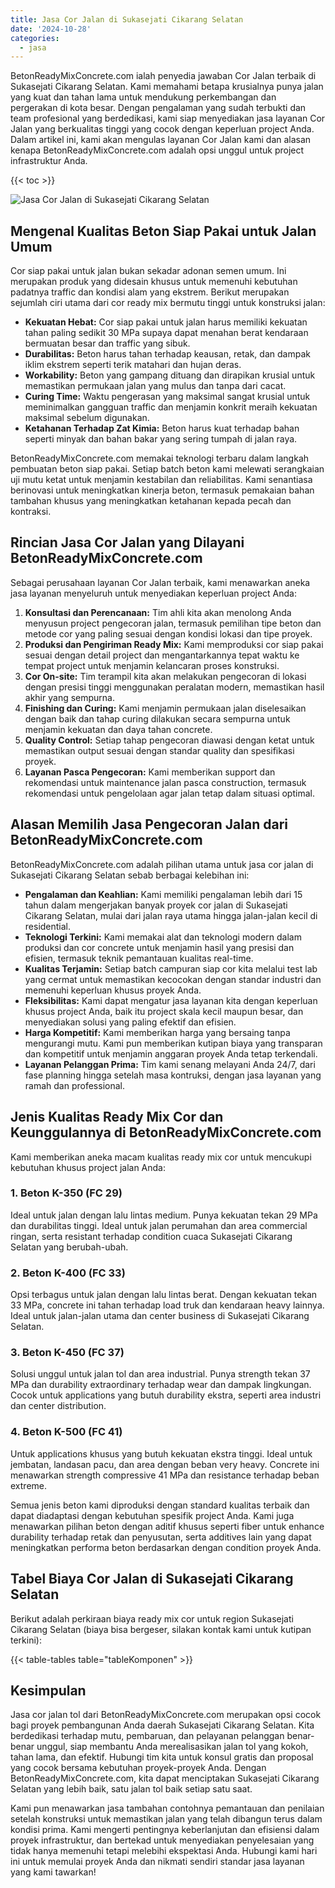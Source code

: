 ```yaml
---
title: Jasa Cor Jalan di Sukasejati Cikarang Selatan
date: '2024-10-28'
categories:
  - jasa
---
```


BetonReadyMixConcrete.com ialah penyedia jawaban Cor Jalan terbaik di Sukasejati Cikarang Selatan. Kami memahami betapa krusialnya punya jalan yang kuat dan tahan lama untuk mendukung perkembangan dan pergerakan di kota besar. Dengan pengalaman yang sudah terbukti dan team profesional yang berdedikasi, kami siap menyediakan jasa layanan Cor Jalan yang berkualitas tinggi yang cocok dengan keperluan project Anda. Dalam artikel ini, kami akan mengulas layanan Cor Jalan kami dan alasan kenapa BetonReadyMixConcrete.com adalah opsi unggul untuk project infrastruktur Anda.

{{< toc >}}

![Jasa Cor Jalan di Sukasejati Cikarang Selatan](https://betoncor8.github.io/cor/harga-beton-readymix-concrete%20(26).png)

## Mengenal Kualitas Beton Siap Pakai untuk Jalan Umum

Cor siap pakai untuk jalan bukan sekadar adonan semen umum. Ini merupakan produk yang didesain khusus untuk memenuhi kebutuhan padatnya traffic dan kondisi alam yang ekstrem. Berikut merupakan sejumlah ciri utama dari cor ready mix bermutu tinggi untuk konstruksi jalan:

- **Kekuatan Hebat:** Cor siap pakai untuk jalan harus memiliki kekuatan tahan paling sedikit 30 MPa supaya dapat menahan berat kendaraan bermuatan besar dan traffic yang sibuk.
- **Durabilitas:** Beton harus tahan terhadap keausan, retak, dan dampak iklim ekstrem seperti terik matahari dan hujan deras.
- **Workability:** Beton yang gampang dituang dan dirapikan krusial untuk memastikan permukaan jalan yang mulus dan tanpa dari cacat.
- **Curing Time:** Waktu pengerasan yang maksimal sangat krusial untuk meminimalkan gangguan traffic dan menjamin konkrit meraih kekuatan maksimal sebelum digunakan.
- **Ketahanan Terhadap Zat Kimia:** Beton harus kuat terhadap bahan seperti minyak dan bahan bakar yang sering tumpah di jalan raya.

BetonReadyMixConcrete.com memakai teknologi terbaru dalam langkah pembuatan beton siap pakai. Setiap batch beton kami melewati serangkaian uji mutu ketat untuk menjamin kestabilan dan reliabilitas. Kami senantiasa berinovasi untuk meningkatkan kinerja beton, termasuk pemakaian bahan tambahan khusus yang meningkatkan ketahanan kepada pecah dan kontraksi.

## Rincian Jasa Cor Jalan yang Dilayani BetonReadyMixConcrete.com

Sebagai perusahaan layanan Cor Jalan terbaik, kami menawarkan aneka jasa layanan menyeluruh untuk menyediakan keperluan project Anda:

1. **Konsultasi dan Perencanaan:** Tim ahli kita akan menolong Anda menyusun project pengecoran jalan, termasuk pemilihan tipe beton dan metode cor yang paling sesuai dengan kondisi lokasi dan tipe proyek.
2. **Produksi dan Pengiriman Ready Mix:** Kami memproduksi cor siap pakai sesuai dengan detail project dan mengantarkannya tepat waktu ke tempat project untuk menjamin kelancaran proses konstruksi.
3. **Cor On-site:** Tim terampil kita akan melakukan pengecoran di lokasi dengan presisi tinggi menggunakan peralatan modern, memastikan hasil akhir yang sempurna.
4. **Finishing dan Curing:** Kami menjamin permukaan jalan diselesaikan dengan baik dan tahap curing dilakukan secara sempurna untuk menjamin kekuatan dan daya tahan concrete.
5. **Quality Control:** Setiap tahap pengecoran diawasi dengan ketat untuk memastikan output sesuai dengan standar quality dan spesifikasi proyek.
6. **Layanan Pasca Pengecoran:** Kami memberikan support dan rekomendasi untuk maintenance jalan pasca construction, termasuk rekomendasi untuk pengelolaan agar jalan tetap dalam situasi optimal.

## Alasan Memilih Jasa Pengecoran Jalan dari BetonReadyMixConcrete.com

BetonReadyMixConcrete.com adalah pilihan utama untuk jasa cor jalan di Sukasejati Cikarang Selatan sebab berbagai kelebihan ini:

- **Pengalaman dan Keahlian:** Kami memiliki pengalaman lebih dari 15 tahun dalam mengerjakan banyak proyek cor jalan di Sukasejati Cikarang Selatan, mulai dari jalan raya utama hingga jalan-jalan kecil di residential.
- **Teknologi Terkini:** Kami memakai alat dan teknologi modern dalam produksi dan cor concrete untuk menjamin hasil yang presisi dan efisien, termasuk teknik pemantauan kualitas real-time.
- **Kualitas Terjamin:** Setiap batch campuran siap cor kita melalui test lab yang cermat untuk memastikan kecocokan dengan standar industri dan memenuhi keperluan khusus proyek Anda.
- **Fleksibilitas:** Kami dapat mengatur jasa layanan kita dengan keperluan khusus project Anda, baik itu project skala kecil maupun besar, dan menyediakan solusi yang paling efektif dan efisien.
- **Harga Kompetitif:** Kami memberikan harga yang bersaing tanpa mengurangi mutu. Kami pun memberikan kutipan biaya yang transparan dan kompetitif untuk menjamin anggaran proyek Anda tetap terkendali.
- **Layanan Pelanggan Prima:** Tim kami senang melayani Anda 24/7, dari fase planning hingga setelah masa kontruksi, dengan jasa layanan yang ramah dan professional.

## Jenis Kualitas Ready Mix Cor dan Keunggulannya di BetonReadyMixConcrete.com

Kami memberikan aneka macam kualitas ready mix cor untuk mencukupi kebutuhan khusus project jalan Anda:

### 1\. Beton K-350 (FC 29)

Ideal untuk jalan dengan lalu lintas medium. Punya kekuatan tekan 29 MPa dan durabilitas tinggi. Ideal untuk jalan perumahan dan area commercial ringan, serta resistant terhadap condition cuaca Sukasejati Cikarang Selatan yang berubah-ubah.

### 2\. Beton K-400 (FC 33)

Opsi terbagus untuk jalan dengan lalu lintas berat. Dengan kekuatan tekan 33 MPa, concrete ini tahan terhadap load truk dan kendaraan heavy lainnya. Ideal untuk jalan-jalan utama dan center business di Sukasejati Cikarang Selatan.

### 3\. Beton K-450 (FC 37)

Solusi unggul untuk jalan tol dan area industrial. Punya strength tekan 37 MPa dan durability extraordinary terhadap wear dan dampak lingkungan. Cocok untuk applications yang butuh durability ekstra, seperti area industri dan center distribution.

### 4\. Beton K-500 (FC 41)

Untuk applications khusus yang butuh kekuatan ekstra tinggi. Ideal untuk jembatan, landasan pacu, dan area dengan beban very heavy. Concrete ini menawarkan strength compressive 41 MPa dan resistance terhadap beban extreme.

Semua jenis beton kami diproduksi dengan standard kualitas terbaik dan dapat diadaptasi dengan kebutuhan spesifik project Anda. Kami juga menawarkan pilihan beton dengan aditif khusus seperti fiber untuk enhance durability terhadap retak dan penyusutan, serta additives lain yang dapat meningkatkan performa beton berdasarkan dengan condition proyek Anda.

## Tabel Biaya Cor Jalan di Sukasejati Cikarang Selatan

Berikut adalah perkiraan biaya ready mix cor untuk region Sukasejati Cikarang Selatan (biaya bisa bergeser, silakan kontak kami untuk kutipan terkini):

{{< table-tables table="tableKomponen" >}}

## Kesimpulan

Jasa cor jalan tol dari BetonReadyMixConcrete.com merupakan opsi cocok bagi proyek pembangunan Anda daerah Sukasejati Cikarang Selatan. Kita berdedikasi terhadap mutu, pembaruan, dan pelayanan pelanggan benar-benar unggul, siap membantu Anda merealisasikan jalan tol yang kokoh, tahan lama, dan efektif. Hubungi tim kita untuk konsul gratis dan proposal yang cocok bersama kebutuhan proyek-proyek Anda. Dengan BetonReadyMixConcrete.com, kita dapat menciptakan Sukasejati Cikarang Selatan yang lebih baik, satu jalan tol baik setiap satu saat.

Kami pun menawarkan jasa tambahan contohnya pemantauan dan penilaian setelah konstruksi untuk memastikan jalan yang telah dibangun terus dalam kondisi prima. Kami mengerti pentingnya keberlanjutan dan efisiensi dalam proyek infrastruktur, dan bertekad untuk menyediakan penyelesaian yang tidak hanya memenuhi tetapi melebihi ekspektasi Anda. Hubungi kami hari ini untuk memulai proyek Anda dan nikmati sendiri standar jasa layanan yang kami tawarkan!
